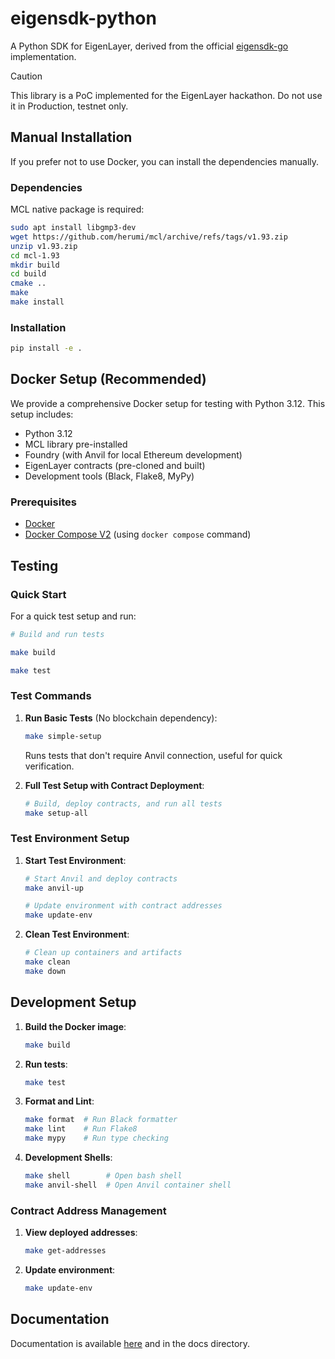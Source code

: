 # eigensdk-python

A Python SDK for EigenLayer, derived from the official [eigensdk-go](https://github.com/layr-Labs/eigensdk-go/tree/master/) implementation.

> [!CAUTION]
> This library is a PoC implemented for the EigenLayer hackathon. Do not use it in Production, testnet only.

## Manual Installation

If you prefer not to use Docker, you can install the dependencies manually.

### Dependencies

MCL native package is required:
```bash
sudo apt install libgmp3-dev
wget https://github.com/herumi/mcl/archive/refs/tags/v1.93.zip
unzip v1.93.zip
cd mcl-1.93
mkdir build
cd build
cmake ..
make
make install
```

### Installation

```bash
pip install -e .
```

## Docker Setup (Recommended)

We provide a comprehensive Docker setup for testing with Python 3.12. This setup includes:

- Python 3.12
- MCL library pre-installed
- Foundry (with Anvil for local Ethereum development)
- EigenLayer contracts (pre-cloned and built)
- Development tools (Black, Flake8, MyPy)

### Prerequisites

- [Docker](https://docs.docker.com/get-docker/)
- [Docker Compose V2](https://docs.docker.com/compose/install/) (using `docker compose` command)

## Testing

### Quick Start

For a quick test setup and run:

```bash
# Build and run tests

make build

make test

```

### Test Commands

1. **Run Basic Tests** (No blockchain dependency):
   ```bash
   make simple-setup
   ```
   Runs tests that don't require Anvil connection, useful for quick verification.


2. **Full Test Setup with Contract Deployment**:
   ```bash
   # Build, deploy contracts, and run all tests
   make setup-all
   ```


### Test Environment Setup

1. **Start Test Environment**:
   ```bash
   # Start Anvil and deploy contracts
   make anvil-up
   
   # Update environment with contract addresses
   make update-env
   ```

2. **Clean Test Environment**:
   ```bash
   # Clean up containers and artifacts
   make clean
   make down
   ```

## Development Setup

1. **Build the Docker image**:
   ```bash
   make build
   ```

2. **Run tests**:
   ```bash
   make test
   ```

3. **Format and Lint**:
   ```bash
   make format  # Run Black formatter
   make lint    # Run Flake8
   make mypy    # Run type checking
   ```

4. **Development Shells**:
   ```bash
   make shell        # Open bash shell
   make anvil-shell  # Open Anvil container shell
   ```

### Contract Address Management

1. **View deployed addresses**:
   ```bash
   make get-addresses
   ```

2. **Update environment**:
   ```bash
   make update-env
   ```


## Documentation

Documentation is available [here](https://eigensdk-python.readthedocs.io/en/latest) and in the docs directory.

